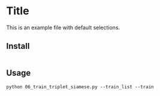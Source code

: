 # Title

This is an example file with default selections.

## Install

```
```

## Usage

```
python 06_train_triplet_siamese.py --train_list --train
```

